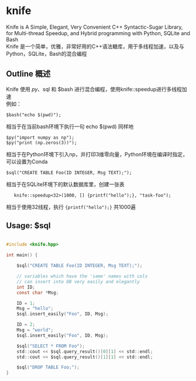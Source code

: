 # knife
  Knife is A Simple, Elegant, Very Convenient C++ Syntactic-Sugar Library, for Multi-thread Speedup, and Hybrid programming with Python, SQLite and Bash  
  Knife 是一个简单，优雅，非常好用的C++语法糖库，用于多线程加速，以及与Python，SQLite，Bash的混合编程
  
## Outline 概述
  Knife 使用 $py、$sql 和 $bash 进行混合编程，使用knife::speedup<N>进行多线程加速  
  例如：
```
$bash("echo $(pwd)");
```
  相当于在当前bash环境下执行一句 echo $(pwd) 同样地
```
$py("import numpy as np");
$py("print (np.zeros(3))");

```
  相当于在Python环境下引入np，并打印3维零向量，Python环境在编译时指定，可以设置为Conda
```
$sql("CREATE TABLE Foo(ID INTEGER, Msg TEXT);");
```
  相当于在SQLite环境下的默认数据库里，创建一张表
   
```
   knife::speedup<32>(1000, [] {printf("hello");}, "task-foo");
```
  相当于使用32线程，执行 ```{printf("hello");}``` 共1000遍
## Usage: $sql
```C
   
#include <knife.hpp>

int main() {

    $sql("CREATE TABLE Foo(ID INTEGER, Msg TEXT);");

    // variables which have the 'same' names with cols
    // can insert into DB very easily and elegantly
    int ID;
    const char *Msg;

    ID = 1;
    Msg = "hello";
    $sql.insert_easily("Foo", ID, Msg);

    ID = 2;
    Msg = "world";
    $sql.insert_easily("Foo", ID, Msg);

    $sql("SELECT * FROM Foo");
    std::cout << $sql.query_result()[0][1] << std::endl;
    std::cout << $sql.query_result()[1][1] << std::endl;

    $sql("DROP TABLE Foo;");
}
   
```